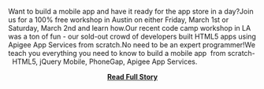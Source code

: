 <p>Want to build a mobile app and have it ready for the app store in a day?Join us for a 100% free workshop in Austin on either Friday, March 1st or Saturday, March 2nd and learn how.Our recent code camp workshop in LA was a ton of fun - our sold-out crowd of developers built HTML5 apps using Apigee App Services from scratch.No need to be an expert programmer!We teach you everything you need to know to build a mobile app  from scratch-  HTML5, jQuery Mobile, PhoneGap, Apigee App Services.</p>
<center><p><a href="https://blog.apigee.com/detail/developer_workshop_series_coming_to_austin_mar_1_2_build_your_first_mobile_app_with_html5_and" style='padding:25px; font-sze:18px; font-weight: bold;'>Read Full Story</a></p></center>
